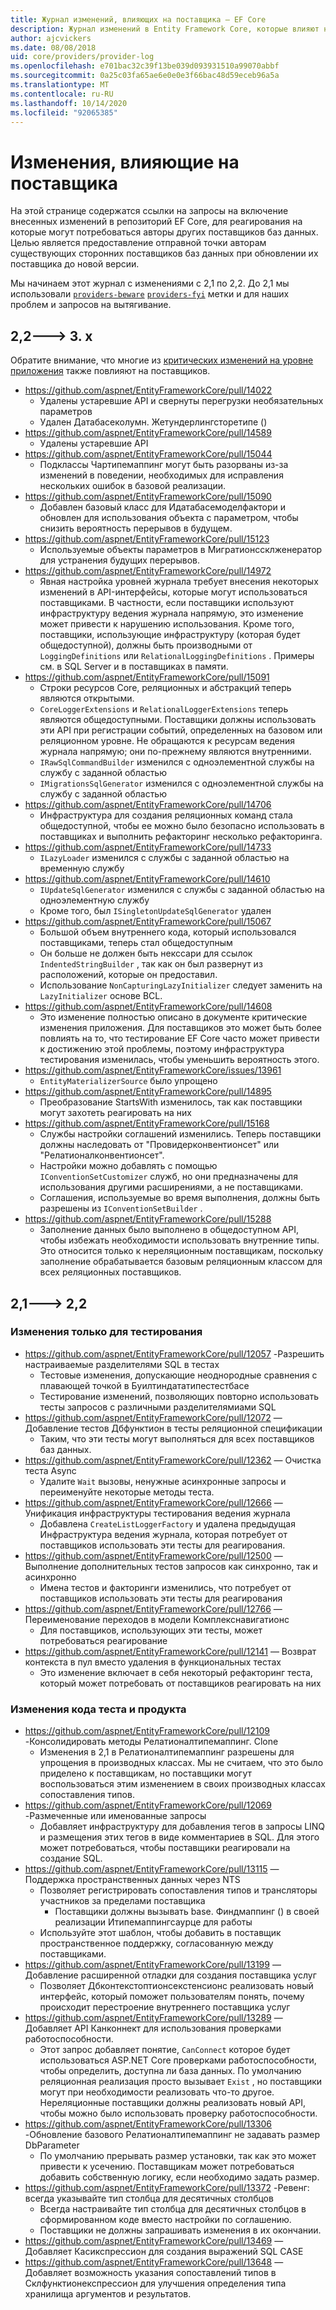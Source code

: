 ```yaml
---
title: Журнал изменений, влияющих на поставщика — EF Core
description: Журнал изменений в Entity Framework Core, которые влияют на поставщиков
author: ajcvickers
ms.date: 08/08/2018
uid: core/providers/provider-log
ms.openlocfilehash: e701bac32c39f13be039d093931510a99070abbf
ms.sourcegitcommit: 0a25c03fa65ae6e0e0e3f66bac48d59eceb96a5a
ms.translationtype: MT
ms.contentlocale: ru-RU
ms.lasthandoff: 10/14/2020
ms.locfileid: "92065385"
---
```

# <a name="provider-impacting-changes"></a>Изменения, влияющие на поставщика

На этой странице содержатся ссылки на запросы на включение внесенных изменений в репозиторий EF Core, для реагирования на которые могут потребоваться авторы других поставщиков баз данных. Целью является предоставление отправной точки авторам существующих сторонних поставщиков баз данных при обновлении их поставщика до новой версии.

Мы начинаем этот журнал с изменениями с 2,1 по 2,2. До 2,1 мы использовали [`providers-beware`](https://github.com/aspnet/EntityFrameworkCore/labels/providers-beware) [`providers-fyi`](https://github.com/aspnet/EntityFrameworkCore/labels/providers-fyi) метки и для наших проблем и запросов на вытягивание.

## <a name="22-----3x"></a>2,2---> 3. x

Обратите внимание, что многие из [критических изменений на уровне приложения](xref:core/what-is-new/ef-core-3.x/breaking-changes) также повлияют на поставщиков.

* <https://github.com/aspnet/EntityFrameworkCore/pull/14022>
  * Удалены устаревшие API и свернуты перегрузки необязательных параметров
  * Удален Датабасеколумн. Жетундерлингсторетипе ()
* <https://github.com/aspnet/EntityFrameworkCore/pull/14589>
  * Удалены устаревшие API
* <https://github.com/aspnet/EntityFrameworkCore/pull/15044>
  * Подклассы Чартипемаппинг могут быть разорваны из-за изменений в поведении, необходимых для исправления нескольких ошибок в базовой реализации.
* <https://github.com/aspnet/EntityFrameworkCore/pull/15090>
  * Добавлен базовый класс для Идатабасемоделфактори и обновлен для использования объекта с параметром, чтобы снизить вероятность перерывов в будущем.
* <https://github.com/aspnet/EntityFrameworkCore/pull/15123>
  * Используемые объекты параметров в Мигратионссклженератор для устранения будущих перерывов.
* <https://github.com/aspnet/EntityFrameworkCore/pull/14972>
  * Явная настройка уровней журнала требует внесения некоторых изменений в API-интерфейсы, которые могут использоваться поставщиками. В частности, если поставщики используют инфраструктуру ведения журнала напрямую, это изменение может привести к нарушению использования. Кроме того, поставщики, использующие инфраструктуру (которая будет общедоступной), должны быть производными от `LoggingDefinitions` или `RelationalLoggingDefinitions` . Примеры см. в SQL Server и в поставщиках в памяти.
* <https://github.com/aspnet/EntityFrameworkCore/pull/15091>
  * Строки ресурсов Core, реляционных и абстракций теперь являются открытыми.
  * `CoreLoggerExtensions` и `RelationalLoggerExtensions` теперь являются общедоступными. Поставщики должны использовать эти API при регистрации событий, определенных на базовом или реляционном уровне. Не обращаются к ресурсам ведения журнала напрямую; они по-прежнему являются внутренними.
  * `IRawSqlCommandBuilder` изменился с одноэлементной службы на службу с заданной областью
  * `IMigrationsSqlGenerator` изменился с одноэлементной службы на службу с заданной областью
* <https://github.com/aspnet/EntityFrameworkCore/pull/14706>
  * Инфраструктура для создания реляционных команд стала общедоступной, чтобы ее можно было безопасно использовать в поставщиках и выполнить рефакторинг несколько рефакторинга.
* <https://github.com/aspnet/EntityFrameworkCore/pull/14733>
  * `ILazyLoader` изменился с службы с заданной областью на временную службу
* <https://github.com/aspnet/EntityFrameworkCore/pull/14610>
  * `IUpdateSqlGenerator` изменился с службы с заданной областью на одноэлементную службу
  * Кроме того, был `ISingletonUpdateSqlGenerator` удален
* <https://github.com/aspnet/EntityFrameworkCore/pull/15067>
  * Большой объем внутреннего кода, который использовался поставщиками, теперь стал общедоступным
  * Он больше не должен быть некссари для ссылок `IndentedStringBuilder` , так как он был развернут из расположений, которые он предоставил.
  * Использование `NonCapturingLazyInitializer` следует заменить на `LazyInitializer` основе BCL.
* <https://github.com/aspnet/EntityFrameworkCore/pull/14608>
  * Это изменение полностью описано в документе критические изменения приложения. Для поставщиков это может быть более повлиять на то, что тестирование EF Core часто может привести к достижению этой проблемы, поэтому инфраструктура тестирования изменилась, чтобы уменьшить вероятность этого.
* <https://github.com/aspnet/EntityFrameworkCore/issues/13961>
  * `EntityMaterializerSource` было упрощено
* <https://github.com/aspnet/EntityFrameworkCore/pull/14895>
  * Преобразование StartsWith изменилось, так как поставщики могут захотеть реагировать на них
* <https://github.com/aspnet/EntityFrameworkCore/pull/15168>
  * Службы настройки соглашений изменились. Теперь поставщики должны наследовать от "Провидерконвентионсет" или "Релатионалконвентионсет".
  * Настройки можно добавлять с помощью `IConventionSetCustomizer` служб, но они предназначены для использования другими расширениями, а не поставщиками.
  * Соглашения, используемые во время выполнения, должны быть разрешены из `IConventionSetBuilder` .
* <https://github.com/aspnet/EntityFrameworkCore/pull/15288>
  * Заполнение данных было выполнено в общедоступном API, чтобы избежать необходимости использовать внутренние типы. Это относится только к нереляционным поставщикам, поскольку заполнение обрабатывается базовым реляционным классом для всех реляционных поставщиков.

## <a name="21-----22"></a>2,1---> 2,2

### <a name="test-only-changes"></a>Изменения только для тестирования

* <https://github.com/aspnet/EntityFrameworkCore/pull/12057> -Разрешить настраиваемые разделителями SQL в тестах
  * Тестовые изменения, допускающие неоднородные сравнения с плавающей точкой в Буилтиндататипестестбасе
  * Тестирование изменений, позволяющих повторно использовать тесты запросов с различными разделителямиами SQL
* <https://github.com/aspnet/EntityFrameworkCore/pull/12072> — Добавление тестов Дбфунктион в тесты реляционной спецификации
  * Таким, что эти тесты могут выполняться для всех поставщиков баз данных.
* <https://github.com/aspnet/EntityFrameworkCore/pull/12362> — Очистка теста Async
  * Удалите `Wait` вызовы, ненужные асинхронные запросы и переименуйте некоторые методы теста.
* <https://github.com/aspnet/EntityFrameworkCore/pull/12666> — Унификация инфраструктуры тестирования ведения журнала
  * Добавлена `CreateListLoggerFactory` и удалена предыдущая Инфраструктура ведения журнала, которая потребует от поставщиков использовать эти тесты для реагирования.
* <https://github.com/aspnet/EntityFrameworkCore/pull/12500> — Выполнение дополнительных тестов запросов как синхронно, так и асинхронно
  * Имена тестов и факторинги изменились, что потребует от поставщиков использовать эти тесты для реагирования
* <https://github.com/aspnet/EntityFrameworkCore/pull/12766> — Переименование переходов в модели Комплекснавигатионс
  * Для поставщиков, использующих эти тесты, может потребоваться реагирование
* <https://github.com/aspnet/EntityFrameworkCore/pull/12141> — Возврат контекста в пул вместо удаления в функциональных тестах
  * Это изменение включает в себя некоторый рефакторинг теста, который может потребовать от поставщиков реагировать на них

### <a name="test-and-product-code-changes"></a>Изменения кода теста и продукта

* <https://github.com/aspnet/EntityFrameworkCore/pull/12109> -Консолидировать методы Релатионалтипемаппинг. Clone
  * Изменения в 2,1 в Релатионалтипемаппинг разрешены для упрощения в производных классах. Мы не считаем, что это было приделено к поставщикам, но поставщики могут воспользоваться этим изменением в своих производных классах сопоставления типов.
* <https://github.com/aspnet/EntityFrameworkCore/pull/12069> -Размеченные или именованные запросы
  * Добавляет инфраструктуру для добавления тегов в запросы LINQ и размещения этих тегов в виде комментариев в SQL. Для этого может потребоваться, чтобы поставщики реагировали на создание SQL.
* <https://github.com/aspnet/EntityFrameworkCore/pull/13115> — Поддержка пространственных данных через NTS
  * Позволяет регистрировать сопоставления типов и трансляторы участников за пределами поставщика
    * Поставщики должны вызывать base. Финдмаппинг () в своей реализации Итипемаппингсаурце для работы
  * Используйте этот шаблон, чтобы добавить в поставщик пространственное поддержку, согласованную между поставщиками.
* <https://github.com/aspnet/EntityFrameworkCore/pull/13199> — Добавление расширенной отладки для создания поставщика услуг
  * Позволяет Дбконтекстоптионсекстенсионс реализовать новый интерфейс, который поможет пользователям понять, почему происходит перестроение внутреннего поставщика услуг
* <https://github.com/aspnet/EntityFrameworkCore/pull/13289> — Добавляет API Канконнект для использования проверками работоспособности.
  * Этот запрос добавляет понятие, `CanConnect` которое будет использоваться ASP.NET Core проверками работоспособности, чтобы определить, доступна ли база данных. По умолчанию реляционная реализация просто вызывает `Exist` , но поставщики могут при необходимости реализовать что-то другое. Нереляционные поставщики должны реализовать новый API, чтобы можно было использовать проверку работоспособности.
* <https://github.com/aspnet/EntityFrameworkCore/pull/13306> -Обновление базового Релатионалтипемаппинг не задавать размер DbParameter
  * По умолчанию прерывать размер установки, так как это может привести к усечению. Поставщикам может потребоваться добавить собственную логику, если необходимо задать размер.
* <https://github.com/aspnet/EntityFrameworkCore/pull/13372> -Ревенг: всегда указывайте тип столбца для десятичных столбцов
  * Всегда настраивайте тип столбца для десятичных столбцов в сформированном коде вместо настройки по соглашению.
  * Поставщики не должны запрашивать изменения в их окончании.
* <https://github.com/aspnet/EntityFrameworkCore/pull/13469> — Добавляет Касикспрессион для создания выражений SQL CASE
* <https://github.com/aspnet/EntityFrameworkCore/pull/13648> — Добавляет возможность указания сопоставлений типов в Склфунктионекспрессион для улучшения определения типа хранилища аргументов и результатов.
